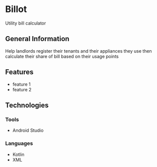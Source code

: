 # Billot
Utility bill calculator
## General Information
Help landlords register their tenants and their appliances they use
then calculate their share of bill based on their usage points
## Features
* feature 1
* feature 2
## Technologies
### Tools
* Android Studio
### Languages
* Kotlin
* XML
